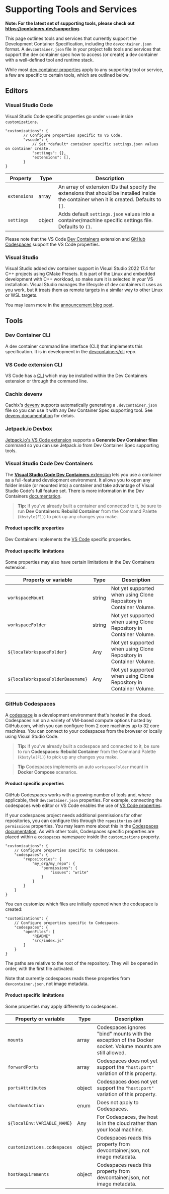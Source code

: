 # Supporting Tools and Services

**Note: For the latest set of supporting tools, please check out https://containers.dev/supporting.**

This page outlines tools and services that currently support the Development Container Specification, including the `devcontainer.json` format. A `devcontainer.json` file in your project tells tools and services that support the dev container spec how to access (or create) a dev container with a well-defined tool and runtime stack. 

While most [dev container properties](devcontainerjson-reference.md) apply to any supporting tool or service, a few are specific to certain tools, which are outlined below.

## Editors

### Visual Studio Code

Visual Studio Code specific properties go under `vscode` inside `customizations`.


```jsonc
"customizations": {
		// Configure properties specific to VS Code.
		"vscode": {
			// Set *default* container specific settings.json values on container create.
			"settings": {},
			"extensions": [],
		}
}
```


| Property | Type | Description |
|----------|------|-------------|
| `extensions` | array | An array of extension IDs that specify the extensions that should be installed inside the container when it is created. Defaults to `[]`. |
| `settings` | object | Adds default `settings.json` values into a container/machine specific settings file. Defaults to `{}`. |

Please note that the VS Code [Dev Containers](#visual-studio-code-remote---containers) extension and [GitHub Codespaces](#github-codespaces) support the VS Code properties.

### Visual Studio

Visual Studio added dev container support in Visual Studio 2022 17.4 for C++ projects using CMake Presets. It is part of the Linux and embedded development with C++ workload, so make sure it is selected in your VS installation. Visual Studio manages the lifecycle of dev containers it uses as you work, but it treats them as remote targets in a similar way to other Linux or WSL targets.

You may learn more in the [announcement blog post](https://devblogs.microsoft.com/cppblog/dev-containers-for-c-in-visual-studio/).

## Tools

### Dev Container CLI

A dev container command line interface (CLI) that implements this specification. It is in development in the [devcontainers/cli](https://github.com/devcontainers/cli) repo.

### VS Code extension CLI

VS Code has a [CLI](https://code.visualstudio.com/docs/remote/devcontainer-cli) which may be installed within the Dev Containers extension or through the command line.

### Cachix devenv

Cachix's [devenv](https://devenv.sh/) supports automatically generating a `.devcontainer.json` file so you can use it with any Dev Container Spec supporting tool. See [devenv documentation](https://devenv.sh/integrations/codespaces-devcontainer/) for detais. 

### Jetpack.io Devbox

[Jetpack.io's VS Code extension](https://marketplace.visualstudio.com/items?itemName=jetpack-io.devbox) supports a **Generate Dev Container files** command so you can use Jetpack.io from Dev Container Spec supporting tools.

### Visual Studio Code Dev Containers

The [**Visual Studio Code Dev Containers** extension](https://marketplace.visualstudio.com/items?itemName=ms-vscode-remote.remote-containers) lets you use a container as a full-featured development environment. It allows you to open any folder inside (or mounted into) a container and take advantage of Visual Studio Code's full feature set. There is more information in the Dev Containers [documentation](https://code.visualstudio.com/docs/remote/containers).

> **Tip:** If you've already built a container and connected to it, be sure to run **Dev Containers: Rebuild Container** from the Command Palette (`kbstyle(F1)`) to pick up any changes you make.

#### Product specific properties

Dev Containers implements the [VS Code](#visual-studio-code) specific properties.

#### Product specific limitations

Some properties may also have certain limitations in the Dev Containers extension.

| Property or variable | Type | Description |
|----------|------|-------------|
| `workspaceMount` | string | Not yet supported when using Clone Repository in Container Volume. |
| `workspaceFolder` | string | Not yet supported when using Clone Repository in Container Volume. |
| `${localWorkspaceFolder}`  | Any | Not yet supported when using Clone Repository in Container Volume. |
| `${localWorkspaceFolderBasename}` | Any | Not yet supported when using Clone Repository in Container Volume. |

### GitHub Codespaces

A [codespace](https://docs.github.com/en/codespaces/overview) is a development environment that's hosted in the cloud. Codespaces run on a variety of VM-based compute options hosted by GitHub.com, which you can configure from 2 core machines up to 32 core machines. You can connect to your codespaces from the browser or locally using Visual Studio Code.

> **Tip:** If you've already built a codespace and connected to it, be sure to run **Codespaces: Rebuild Container** from the Command Palette (`kbstyle(F1)`) to pick up any changes you make.

> **Tip** Codespaces implements an auto `workspaceFolder` mount in **Docker Compose** scenarios.

#### Product specific properties
GitHub Codespaces works with a growing number of tools and, where applicable, their `devcontainer.json` properties. For example, connecting the codespaces web editor or VS Code enables the use of [VS Code properties](#visual-studio-code).

If your codespaces project needs additional permissions for other repositories, you can configure this through the `repositories` and `permissions` properties. You may learn more about this in the [Codespaces documentation](https://docs.github.com/en/codespaces/managing-your-codespaces/managing-repository-access-for-your-codespaces). As with other tools, Codespaces specific properties are placed within a `codespaces` namespace inside the `customizations` property.

```jsonc
"customizations": {
	// Configure properties specific to Codespaces.
	"codespaces": {
		"repositories": {
			"my_org/my_repo": {
				"permissions": {
					"issues": "write"
				}
			}
		}
	}
}
```

You can customize which files are initially opened when the codespace is created:
```jsonc
"customizations": {
	// Configure properties specific to Codespaces.
	"codespaces": {
		"openFiles": [
			"README"
			"src/index.js"
		]
	}
}
```

The paths are relative to the root of the repository. They will be opened in order, with the first file activated.

Note that currently codespaces reads these properties from `devcontainer.json`, not image metadata.

#### Product specific limitations

Some properties may apply differently to codespaces.

| Property or variable | Type | Description |
|----------|---------|----------------------|
| `mounts` | array | Codespaces ignores "bind" mounts with the exception of the Docker socket. Volume mounts are still allowed.|
| `forwardPorts` | array | Codespaces does not yet support the `"host:port"` variation of this property. |
| `portsAttributes` | object | Codespaces does not yet support the `"host:port"` variation of this property.|
| `shutdownAction` | enum | Does not apply to Codespaces. |
| `${localEnv:VARIABLE_NAME}` | Any | For Codespaces, the host is in the cloud rather than your local machine.|
| `customizations.codespaces` | object | Codespaces reads this property from devcontainer.json, not image metadata. |
| `hostRequirements` | object | Codespaces reads this property from devcontainer.json, not image metadata. |
